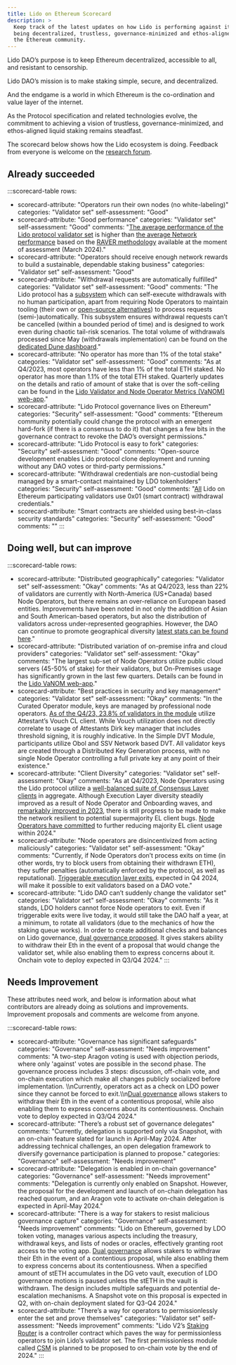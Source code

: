 ```yaml
---
title: Lido on Ethereum Scorecard
description: >
  Keep track of the latest updates on how Lido is performing against its goal of
  being decentralized, trustless, governance-minimized and ethos-aligned with
  the Ethereum community.
---
```

Lido DAO’s purpose is to keep Ethereum decentralized, accessible to all, and resistant to censorship.

Lido DAO’s mission is to make staking simple, secure, and decentralized.

And the endgame is a world in which Ethereum is the co-ordination and value layer of the internet.

As the Protocol specification and related technologies evolve, the commitment to achieving a vision of trustless, governance-minimized, and ethos-aligned liquid staking remains steadfast.

The scorecard below shows how the Lido ecosystem is doing. Feedback from everyone is welcome on the [research forum](https://research.lido.fi/).

## Already succeeded

:::scorecard-table
rows:
  - scorecard-attribute: "Operators run their own nodes (no white-labeling)"
    categories: "Validator set"
    self-assessment: "Good"
  - scorecard-attribute: "Good performance"
    categories: "Validator set"
    self-assessment: "Good"
    comments: "[The average performance of the Lido protocol validator set](https://explorer.rated.network/o/Lido?network=mainnet&timeWindow=30d&viewBy=operator&page=1&idType=pool) is higher than [the average Network performance](https://explorer.rated.network/?network=mainnet&view=pool&timeWindow=30d&page=1&poolType=all) based on the [RAVER methodology](https://docs.rated.network/methodologies/ethereum-beacon-chain/rated-effectiveness-rating) available at the moment of assessment (March 2024)."
  - scorecard-attribute: "Operators should receive enough network rewards to build a sustainable, dependable staking business"
    categories: "Validator set"
    self-assessment: "Good"
  - scorecard-attribute: "Withdrawal requests are automatically fulfilled"
    categories: "Validator set"
    self-assessment: "Good"
    comments: "The Lido protocol has a [subsystem](https://docs.lido.fi/contracts/withdrawal-queue-erc721#what-is-withdrawalqueueerc721) which can self-execute withdrawals with no human participation, apart from requiring Node Operators to maintain tooling (their own or [open-source alternatives](https://github.com/lidofinance/validator-ejector/)) to process requests (semi-)automatically. This subsystem ensures withdrawal requests can’t be cancelled (within a bounded period of time) and is designed to work even during chaotic tail-risk scenarios. The total volume of withdrawals processed since May (withdrawals implementation) can be found on the [dedicated Dune dashboard](https://dune.com/embeds/2475364/4072036)."
  - scorecard-attribute: "No operator has more than 1% of the total stake"
    categories: "Validator set"
    self-assessment: "Good"
    comments: "As at Q4/2023, most operators have less than 1% of the total ETH staked. No operator has more than 1.1% of the total ETH staked. Quarterly updates on the details and ratio of amount of stake that is over the soft-ceiling can be found in the [Lido Validator and Node Operator Metrics (VaNOM) web-app](https://app.hex.tech/8dedcd99-17f4-49d8-944e-4857a355b90a/app/3f7d6967-3ef6-4e69-8f7b-d02d903f045b/latest)."
  - scorecard-attribute: "Lido Protocol governance lives on Ethereum"
    categories: "Security"
    self-assessment: "Good"
    comments: "Ethereum community  potentially could change  the protocol with an emergent hard-fork (if there is a consensus to do it) that changes a few bits in the governance contract to revoke the DAO’s oversight permissions."
  - scorecard-attribute: "Lido Protocol is easy to fork"
    categories: "Security"
    self-assessment: "Good"
    comments: "Open-source development enables Lido protocol clone deployment and running without any DAO votes or third-party permissions."
  - scorecard-attribute: "Withdrawal credentials are non-custodial being managed by a smart-contact maintained by LDO tokenholders"
    categories: "Security"
    self-assessment: "Good"
    comments: "[All](https://twitter.com/LidoFinance/status/1646977448410480643) Lido on Ethereum participating validators use 0x01 (smart contract) withdrawal credentials."
  - scorecard-attribute: "Smart contracts are shielded using best-in-class security standards"
    categories: "Security"
    self-assessment: "Good"
    comments: ""
:::

## Doing well, but can improve

:::scorecard-table
rows:
  - scorecard-attribute: "Distributed geographically"
    categories: "Validator set"
    self-assessment: "Okay"
    comments: "As at Q4/2023, less than 22% of validators are currently with North-America (US+Canada) based Node Operators, but there remains an over-reliance on European based entities. Improvements have been noted in not only the addition of Asian and South American-based operators, but also the distribution  of validators across under-represented geographies. However, the DAO can continue to promote geographical diversity [latest stats can be found here](https://app.hex.tech/8dedcd99-17f4-49d8-944e-4857a355b90a/app/3f7d6967-3ef6-4e69-8f7b-d02d903f045b/latest?selectedStaticCellId=be392244-4d90-4212-9492-d07ded405735)."
  - scorecard-attribute: "Distributed variation of on-premise infra and cloud providers"
    categories: "Validator set"
    self-assessment: "Okay"
    comments: "The largest sub-set of Node Operators utilize public cloud servers (45-50% of stake) for their validators, but On-Premises usage has significantly grown in the last few quarters. Details can be found in the [Lido VaNOM web-app](https://app.hex.tech/8dedcd99-17f4-49d8-944e-4857a355b90a/app/3f7d6967-3ef6-4e69-8f7b-d02d903f045b/latest?selectedStaticCellId=fd91537b-e4b5-42b6-813d-6ec0ff957cd3)."
  - scorecard-attribute: "Best practices in security and key management"
    categories: "Validator set"
    self-assessment: "Okay"
    comments: "In the Curated Operator module, keys are managed by professional node operators. [As of the Q4/23, 23.8% of validators in the module](https://app.hex.tech/8dedcd99-17f4-49d8-944e-4857a355b90a/app/3f7d6967-3ef6-4e69-8f7b-d02d903f045b/latest) utilize Attestant’s Vouch CL client. While Vouch utilization does not directly correlate to usage of Attestants Dirk key manager that includes threshold signing, it is roughly indicative. In the Simple DVT Module, participants utilize Obol and SSV Network based DVT. All validator keys are created through a Distributed Key Generation process, with no single Node Operator controlling a full private key at any point of their existence."
  - scorecard-attribute: "Client Diversity"
    categories: "Validator set"
    self-assessment: "Okay"
    comments: "As at Q4/2023, Node Operators using the Lido protocol utilize a [well-balanced suite of Consensus Layer clients](https://app.hex.tech/8dedcd99-17f4-49d8-944e-4857a355b90a/app/3f7d6967-3ef6-4e69-8f7b-d02d903f045b/latest?tab=client-diversity) in aggregate. Although Execution Layer diversity steadily improved as a result of Node Operator and Onboarding waves, and [remarkably improved in 2023](https://app.hex.tech/8dedcd99-17f4-49d8-944e-4857a355b90a/app/3f7d6967-3ef6-4e69-8f7b-d02d903f045b/latest?selectedStaticCellId=b8ea4c12-60eb-4a2d-a481-76006073f8c1), there is still progress to be made to make the network resilient to potential supermajority EL client bugs. [Node Operators have committed](https://research.lido.fi/t/ethereum-node-operator-el-diversity-improvement-commitments/6459) to further reducing majority EL client usage within 2024."
  - scorecard-attribute: "Node operators are disincentivized from acting maliciously"
    categories: "Validator set"
    self-assessment: "Okay"
    comments: "Currently, if Node Operators don’t process exits on time (in other words, try to block users from obtaining their withdrawn ETH), they suffer penalties (automatically enforced by the protocol, as well as reputational). [Triggerable execution layer exits](https://ethereum-magicians.org/t/eip-7002-execution-layer-triggerable-exits/14195), expected in Q4 2024, will make it possible to exit validators based on a DAO vote."
  - scorecard-attribute: "Lido DAO can’t suddenly change the validator set"
    categories: "Validator set"
    self-assessment: "Okay"
    comments: "As it stands, LDO holders cannot force Node operators to exit. Even if triggerable exits were live today, it would still take the DAO half a year, at a minimum, to rotate all validators (due to the mechanics of how the staking queue works). In order to create additional checks and balances on Lido governance, [dual governance proposed](https://research.lido.fi/t/ldo-steth-dual-governance-continuation/5727). It gives stakers ability to withdraw their Eth in the event of a proposal that would change the validator set, while also enabling them to express concerns about it. Onchain vote to deploy expected in Q3/Q4 2024."
:::

## Needs Improvement

These attributes need work, and below is information about what contributors are already doing as solutions and improvements.\
Improvement proposals and comments are welcome from anyone.

:::scorecard-table
rows:
  - scorecard-attribute: "Governance has significant safeguards"
    categories: "Governance"
    self-assessment: "Needs improvement"
    comments: "A two-step Aragon voting is used with objection periods, where only 'against' votes are possible in the second phase. The governance process includes 3 steps: discussion, off-chain vote, and on-chain execution which make all changes publicly socialized before implementation. \\\nCurrently, operators act as a check on LDO power since they cannot be forced to exit.\\\n[Dual governance](https://hackmd.io/@skozin/SJdSE51Ep) allows stakers to withdraw their Eth in the event of a contentious proposal, while also enabling them to express concerns about its contentiousness. Onchain vote to deploy expected in Q3/Q4 2024."
  - scorecard-attribute: "There’s a robust set of governance delegates"
    comments: "Currently, delegation is supported only via Snapshot, with an on-chain feature slated for launch in April-May 2024. After addressing technical challenges, an open delegation framework to diversify governance participation is planned to propose."
    categories: "Governance"
    self-assessment: "Needs improvement"
  - scorecard-attribute: "Delegation is enabled in on-chain governance"
    categories: "Governance"
    self-assessment: "Needs improvement"
    comments: "Delegation is currently only enabled on Snapshot. However, the proposal for the development and launch of on-chain delegation has reached quorum, and an Aragon vote to activate on-chain delegation is expected in April-May 2024."
  - scorecard-attribute: "There is a way for stakers to resist malicious governance capture"
    categories: "Governance"
    self-assessment: "Needs improvement"
    comments: "Lido on Ethereum, governed by LDO token voting, manages various aspects including the treasury, withdrawal keys, and lists of nodes or oracles, effectively granting root access to the voting app. [Dual governance](https://hackmd.io/@skozin/SkjuZAuip) allows stakers to withdraw their Eth in the event of a contentious proposal, while also enabling them to express concerns about its contentiousness. When a specified amount of stETH accumulates in the DG veto vault, execution of LDO governance motions is paused unless the stETH in the vault is withdrawn. The design includes multiple safeguards and potential de-escalation mechanisms. A Snapshot vote on this proposal is expected in Q2, with on-chain deployment slated for Q3-Q4 2024."
  - scorecard-attribute: "There’s a way for operators to permissionlessly enter the set and prove themselves"
    categories: "Validator set"
    self-assessment: "Needs improvement"
    comments: "Lido V2’s [Staking Router](https://blog.lido.fi/introducing-lido-v2/#overview) is a controller contract which paves the way for permissionless operators to join Lido’s validator set. The first permissionless module called [CSM](https://research.lido.fi/t/community-staking-module/5917) is planned to be proposed to on-chain vote by the end of 2024."
:::